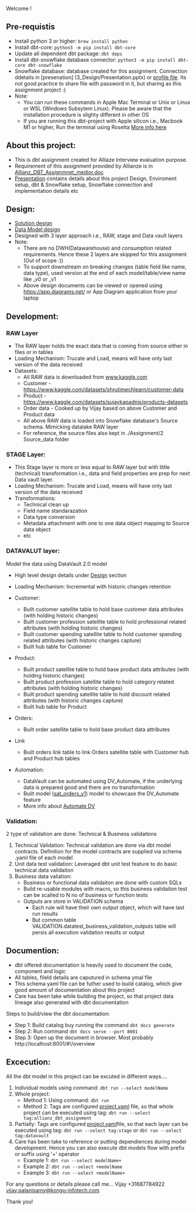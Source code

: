 Welcome !

## Pre-requistis
- Install python 3 or higher: `brew install python`
- Install dbt-core: `python3 -m pip install dbt-core`
- Update all dependent dbt package: `dbt deps`
- Install dbt-snowflake database connector: `python3 -m pip install dbt-core dbt-snowflake`
- Snowflake database: database created for this assignment. Connection ddetails in [presenation] (3_Design/Presentation.pptx) or [profile file](3_Design/profiles.yml). Its not good practice to share file with password in it, but sharing as this assignment project :)
- Note:
    - You can run these commands in Apple Mac Terminal or Unix or Linux or WSL (Windows Subsytem Linux). Please be aware that the installation procedure is slighty different in other OS
    - If you are running this dbt-project with Apple silicon i.e., Macbook M1 or higher, Run the terminal using Rosetta [More info here](https://support.apple.com/en-us/102527)


## About this project:
- This is dbt assignment created for Alliaze Interview evaluation purpose.
- Requirement of this assignment provided by Allianze is in [Allianz_DBT_Assignmnet_medior.doc](1_Requirements/Allianz_DBT_Assignmnet_medior.docx) 
- [Presentation](3_Design/Presentation.pptx) contains details about this project Design, Enviroment setup, dbt & Snowflake setup, Snowflake connection and implementation details etc 

## Design:
- [Solution design](3_Design/Solution.drawio)
- [Data Model design](<3_Design/Data model - DWH.drawio>)
- Designed with 3 layer approach i.e., RAW, stage and Data vault layers
- Note: 
    - There are no DWH(Datawarehouse) and consumption related requirements. Hence these 2 layers are skipped for this assignment (Out of scope :))
    - To support downstream on breaking changes (table field like name, data type), used version at the end of each model/table/view name like _v0 or _v1
    - Above design documents can be viewed or opened using https://app.diagrams.net/ or App Diagram application from your laptop

## Development:

### RAW Layer
- The RAW layer holds the exact data that is coming from source either in files or in tables
- Loading Mechanism: Trucate and Load, means will have only last version of the data received
- Datasets:
    - All RAW data is downloaded from www.kaggle.com
    - Customer - https://www.kaggle.com/datasets/shrutimechlearn/customer-data
    - Product - https://www.kaggle.com/datasets/sujaykapadnis/products-datasets
    - Order data - Cooked up by Vijay based on above Customer and Product data
    - All above RAW data is loaded into Snowflake database's Source schema. Mimicking datalake RAW layer
    - For reference, the source files also kept in ./Assignment/2 Source_data folder

### STAGE Layer: 
- This Stage layer is more or less equal to RAW layer but with little (technical) transformation i.e., data and field properties are prep for next Data vault layer.
- Loading Mechanism: Trucate and Load, means will have only last version of the data received
- Transformations:
    - Technical clean up
    - Field name standarazation
    - Data type conversion 
    - Metadata attachment with one to one data object mapping to Source data object
    - etc

### DATAVALUT layer:
Model the data using DataVault 2.0 model
- High level design details under [Design](https://github.com/vijay-palanisamy-1986/Allianz/tree/main?tab=readme-ov-file#design) section
- Loading Mechanism: Incremental with historic changes retention
- Customer:
    - Built customer satellite table to hold base customer data attributes (with holding historic changes)
    - Built customer profession satellite table to hold professional related attributes (with holding historic changes)
    - Built customer spending satellite table to hold customer spending related attributes (with historic changes capture)
    - Built hub table for Customer

- Product:
    - Built product satellite table to hold base product data attributes (with holding historic changes)
    - Built product profession satellite table to hold category related attributes (with holding historic changes)
    - Built product spending satellite table to hold discount related attributes (with historic changes capture)
    - Built hub table for Product

- Orders:
    - Built order satellite table to hold base product data attributes

- Link
    - Built orders link table to link Orders satellite table with Customer hub and Product hub tables

- Automation:
    - DataVault can be automated using DV_Automate, if the underlying data is prepared good and there are no transformation
    - Built model ([sat_orders_v1](4_dbt_project/models/datavault/sat/sat_orders_v1.sql)) model to showcase the DV_Automate feature
    - More info about [Automate DV](https://automate-dv.readthedocs.io/en/latest/)


### Validation: 
2 type of validation are done: Technical & Business validaitons
1. Technical Validation: Technical validation are done via dbt model contracts. Definition for the model contracts are supplied via schema .yaml file of each model
2. Unit data test validation: Leveraged dbt unit test feature to do basic technical data validaiton
3. Business data valiation: 
    - Business or functional data validaiton are done with custom SQLs
    - Build re-usable modules with macro, so this business validaiton test can be scalled to N no of business or function tests
    - Outputs are store in VALIDATION schema
        - Each rule will have their own output object, which will have last run results
        - But common table VALIDATION.datatest_business_validation_outputs table will persis all execution validation results or output

## Documention:
- dbt offered documentation is heavily used to document  the code, component and logic
- All tables, fileld details are caputured in schema ymal file
- This schema yaml file can be futher used to build catalog, which give good amount of documentation about this project
- Care has been take while building the project, so that project data lineage also generated with dbt documentation

Steps to build/view the dbt documentation:
- Step 1: Build catalog buy running the command `dbt docs generate`
- Step 2: Run command `dbt docs serve --port 8001`
- Step 3: Open up the document in browser. Most probably http://localhost:8001/#!/overview 


## Excecution:
All the dbt model in this project can be excuted in different ways....
1. Individual models using command:  `dbt run --select modelName`
2. Whole project: 
    - Method 1: Using command:  `dbt run`
    - Method 2: Tags are configured [project.yaml](4_dbt_project/dbt_project.yml) file, so that whole project can be executed using tag: `dbt run --select tag:allianz_dbt_assignment`
3. Partially: Tags are configured [project.yaml](4_dbt_project/dbt_project.yml)file, so that each layer can be executed using tag: `dbt run --select tag:stage` or  `dbt run --select tag:datavault`
4. Care has been take to reference or putting dependiences during model development. Hence you can also execute dbt models flow with prefix or suffix using '+' operator
    - Example 1: `dbt run --select modelName+`
    - Example 2: `dbt run --select +modelName`
    - Example 3: `dbt run --select +modelName+`


For any questions or details please call me...
Vijay
+31687784922
vijay.palanisamy@kongu-infotech.com


Thank you!